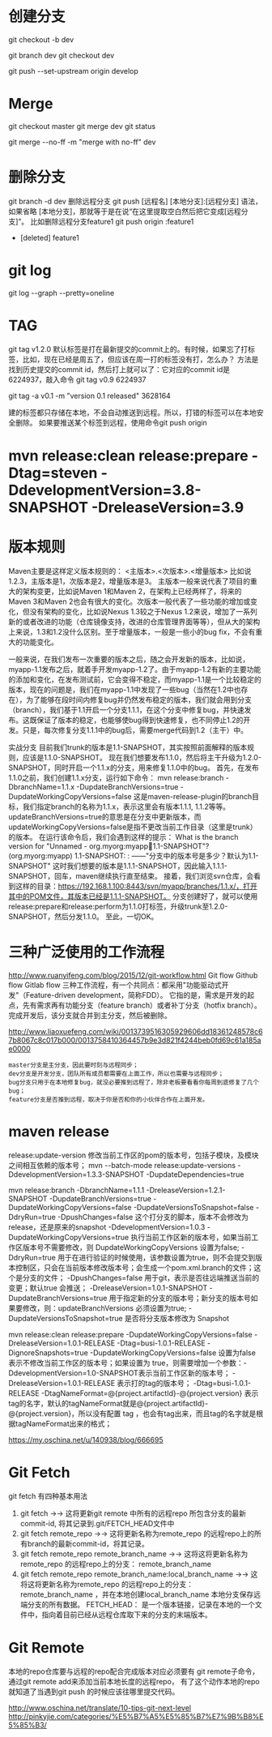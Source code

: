 # 创建分支
git checkout -b dev

git branch dev
git checkout dev

git push --set-upstream origin develop

# Merge
git checkout master
git merge dev
git status

git merge --no-ff -m "merge with no-ff" dev

# 删除分支
git branch -d dev
删除远程分支
git push [远程名] [本地分支]:[远程分支] 语法，如果省略 [本地分支]，那就等于是在说“在这里提取空白然后把它变成[远程分支]”。
比如删除远程分支feature1
git push origin :feature1
- [deleted] feature1

# git log
git log --graph --pretty=oneline

# TAG
git tag v1.2.0
默认标签是打在最新提交的commit上的。有时候，如果忘了打标签，比如，现在已经是周五了，但应该在周一打的标签没有打，怎么办？
方法是找到历史提交的commit id，然后打上就可以了：它对应的commit id是6224937，敲入命令
git tag v0.9 6224937

git tag -a v0.1 -m "version 0.1 released" 3628164

建的标签都只存储在本地，不会自动推送到远程。所以，打错的标签可以在本地安全删除。
如果要推送某个标签到远程，使用命令git push origin <tagname>

# mvn release:clean release:prepare -Dtag=steven -DdevelopmentVersion=3.8-SNAPSHOT -DreleaseVersion=3.9


# 版本规则
Maven主要是这样定义版本规则的：
<主版本>.<次版本>.<增量版本>
比如说1.2.3，主版本是1，次版本是2，增量版本是3。
主版本一般来说代表了项目的重大的架构变更，比如说Maven 1和Maven 2，在架构上已经两样了，将来的Maven 3和Maven 2也会有很大的变化。次版本一般代表了一些功能的增加或变化，但没有架构的变化，比如说Nexus 1.3较之于Nexus 1.2来说，增加了一系列新的或者改进的功能（仓库镜像支持，改进的仓库管理界面等等），但从大的架构上来说，1.3和1.2没什么区别。至于增量版本，一般是一些小的bug fix，不会有重大的功能变化。

一般来说，在我们发布一次重要的版本之后，随之会开发新的版本，比如说，myapp-1.1发布之后，就着手开发myapp-1.2了。由于myapp-1.2有新的主要功能的添加和变化，在发布测试前，它会变得不稳定，而myapp-1.1是一个比较稳定的版本，现在的问题是，我们在myapp-1.1中发现了一些bug（当然在1.2中也存在），为了能够在段时间内修复bug并仍然发布稳定的版本，我们就会用到分支（branch），我们基于1.1开启一个分支1.1.1，在这个分支中修复bug，并快速发布。这既保证了版本的稳定，也能够使bug得到快速修复，也不同停止1.2的开发。只是，每次修复分支1.1.1中的bug后，需要merge代码到1.2（主干）中。

实战分支
目前我们trunk的版本是1.1-SNAPSHOT，其实按照前面解释的版本规则，应该是1.1.0-SNAPSHOT。
现在我们想要发布1.1.0，然后将主干升级为1.2.0-SNAPSHOT，同时开启一个1.1.x的分支，用来修复1.1.0中的bug。
首先，在发布1.1.0之前，我们创建1.1.x分支，运行如下命令：
mvn release:branch -DbranchName=1.1.x -DupdateBranchVersions=true -DupdateWorkingCopyVersions=false
这是maven-release-plugin的branch目标，我们指定branch的名称为1.1.x，表示这里会有版本1.1.1, 1.1.2等等。updateBranchVersions=true的意思是在分支中更新版本，而updateWorkingCopyVersions=false是指不更改当前工作目录（这里是trunk）的版本。
在运行该命令后，我们会遇到这样的提示：
What is the branch version for "Unnamed - org.myorg:myapp:jar:1.1-SNAPSHOT"? (org.myorg:myapp) 1.1-SNAPSHOT: :
——"分支中的版本号是多少？默认为1.1-SNAPSHOT" 这时我们想要的版本是1.1.1-SNAPSHOT，因此输入1.1.1-SNAPSHOT，回车，maven继续执行直至结束。
接着，我们浏览svn仓库，会看到这样的目录：https://192.168.1.100:8443/svn/myapp/branches/1.1.x/，打开其中的POM文件，其版本已经是1.1.1-SNAPSHOT。
分支创建好了，就可以使用release:prepare和release:perform为1.1.0打标签，升级trunk至1.2.0-SNAPSHOT，然后分发1.1.0。
至此，一切OK。

# 三种广泛使用的工作流程
http://www.ruanyifeng.com/blog/2015/12/git-workflow.html
        Git flow
        Github flow
        Gitlab flow
三种工作流程，有一个共同点：都采用"功能驱动式开发"（Feature-driven development，简称FDD）。
它指的是，需求是开发的起点，先有需求再有功能分支（feature branch）或者补丁分支（hotfix branch）。完成开发后，该分支就合并到主分支，然后被删除。

http://www.liaoxuefeng.com/wiki/0013739516305929606dd18361248578c67b8067c8c017b000/0013758410364457b9e3d821f4244beb0fd69c61a185ae0000

    master分支是主分支，因此要时刻与远程同步；
    dev分支是开发分支，团队所有成员都需要在上面工作，所以也需要与远程同步；
    bug分支只用于在本地修复bug，就没必要推到远程了，除非老板要看看你每周到底修复了几个bug；
    feature分支是否推到远程，取决于你是否和你的小伙伴合作在上面开发。


# maven release
release:update-version
修改当前工作区的pom的版本号，包括子模块，及模块之间相互依赖的版本号； mvn --batch-mode release:update-versions -DdevelopmentVersion=1.3.3-SNAPSHOT -DupdateDependencies=true

mvn release:branch -DbranchName=1.1.1 -DreleaseVersion=1.2.1-SNAPSHOT -DupdateBranchVersions=true -DupdateWorkingCopyVersions=false -DupdateVersionsToSnapshot=false -DdryRun=true -DpushChanges=false
        这个打分支的脚本，版本不会修改为 release，还是原来的snapshot
        -DdevelopmentVersion=1.0.3 -DupdateWorkingCopyVersions=true 执行当前工作区新的版本号，如果当前工作区版本号不需要修改，则 DupdateWorkingCopyVersions 设置为false;
        -DdryRun=true 用于在进行验证的时候使用，该参数设置为true，则不会提交到版本控制区，只会在当前版本修改版本号；会生成一个pom.xml.branch的文件；这个是分支的文件；
        -DpushChanges=false 用于git，表示是否往远端推送当前的变更；默认true 会推送；
        -DreleaseVersion=1.0.1-SNAPSHOT -DupdateBranchVersions=true 用于指定新的分支的版本号；新分支的版本号如果要修改，则：updateBranchVersions 必须设置为true;
        -DupdateVersionsToSnapshot=true 是否将分支版本修改为 Snapshot

mvn release:clean release:prepare -DupdateWorkingCopyVersions=false -DreleaseVersion=1.0.1-RELEASE -Dtag=busi-1.0.1-RELEASE -DignoreSnapshots=true
    -DupdateWorkingCopyVersions=false 设置为false 表示不修改当前工作区的版本号；如果设置为 true，则需要增加一个参数：-DdevelopmentVersion=1.0-SNAPSHOT表示当前工作区新的版本号； -DreleaseVersion=1.0.1-RELEASE 表示打的tag的版本号； -Dtag=busi-1.0.1-RELEASE -DtagNameFormat=@{project.artifactId}-@{project.version} 表示tag的名字，默认的tagNameFormat就是@{project.artifactId}-@{project.version}，所以没有配置 tag ，也会有tag出来，而且tag的名字就是根据tagNameFormat出来的格式；


https://my.oschina.net/u/140938/blog/666695

# Git Fetch
git fetch 有四种基本用法
1. git fetch            →→ 这将更新git remote 中所有的远程repo 所包含分支的最新commit-id, 将其记录到.git/FETCH_HEAD文件中
2. git fetch remote_repo         →→ 这将更新名称为remote_repo 的远程repo上的所有branch的最新commit-id，将其记录。 
3. git fetch remote_repo remote_branch_name        →→ 这将这将更新名称为remote_repo 的远程repo上的分支： remote_branch_name
4. git fetch remote_repo remote_branch_name:local_branch_name       →→ 这将这将更新名称为remote_repo 的远程repo上的分支： remote_branch_name ，并在本地创建local_branch_name 本地分支保存远端分支的所有数据。
FETCH_HEAD： 是一个版本链接，记录在本地的一个文件中，指向着目前已经从远程仓库取下来的分支的末端版本。

# Git Remote
本地的repo仓库要与远程的repo配合完成版本对应必须要有 git remote子命令，通过git remote add来添加当前本地长度的远程repo， 有了这个动作本地的repo就知道了当遇到git push 的时候应该往哪里提交代码。


http://www.oschina.net/translate/10-tips-git-next-level
http://pinkyjie.com/categories/%E5%B7%A5%E5%85%B7%E7%9B%B8%E5%85%B3/
